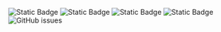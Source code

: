![Static Badge](https://img.shields.io/badge/blacklists-60-000000) ![Static Badge](https://img.shields.io/badge/blacklisted-2780969-cc0000) ![Static Badge](https://img.shields.io/badge/whitelisted-2245-00CC00) ![Static Badge](https://img.shields.io/badge/streaming_blacklist-28107-000000) ![GitHub issues](https://img.shields.io/github/issues/fabriziosalmi/blacklists)
